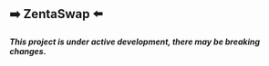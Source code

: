 ## :arrow_right: ZentaSwap :arrow_left:

##### This project is under active development, there may be breaking changes.
